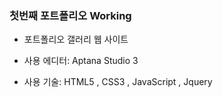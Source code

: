 ### 첫번째 포트폴리오 Working

- 포트폴리오 갤러리 웹 사이트

- 사용 에디터: Aptana Studio 3

- 사용 기술: HTML5 , CSS3 , JavaScript , Jquery